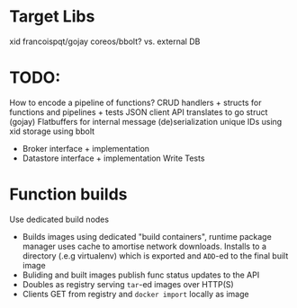 # Target Libs
  xid
  francoispqt/gojay
  coreos/bbolt? vs. external DB

# TODO:
How to encode a pipeline of functions?
CRUD handlers + structs for functions and pipelines + tests
JSON client API translates to go struct (gojay)
Flatbuffers for internal message (de)serialization
unique IDs using xid
storage using bbolt
- Broker interface + implementation
- Datastore interface + implementation
Write Tests
 
# Function builds
Use dedicated build nodes
- Builds images using dedicated "build containers", runtime package manager uses cache to amortise network downloads. Installs to a directory (.e.g virtualenv) which is exported and `ADD`-ed to the final built image
- Buliding and built images publish func status updates to the API
- Doubles as registry serving `tar`-ed images over HTTP(S)
- Clients GET from registry and `docker import` locally as image
